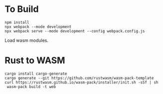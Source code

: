# To Build
```
npm install
npx webpack --mode development
npx webpack serve --mode development --config webpack.config.js

```


Load wasm modules.


# Rust to WASM

`cargo install cargo-generate`  
`cargo generate --git https://github.com/rustwasm/wasm-pack-template`
`curl https://rustwasm.github.io/wasm-pack/installer/init.sh -sSf | sh`  
` wasm-pack build -t web`
